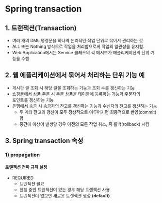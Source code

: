 Spring transaction
===================

## 1. 트랜잭션(Transaction)

* 여러 개의 DML 명령문을 하나의 논리적인 작업 단위로 묶어서 관리하는 것
* ALL 또는 Nothing 방식으로 작업을 처리함으로써 작업의 일관성을 유지함.
* Web Application에서는 Service 클래스의 각 메서드가 애플리케이션의 단위 기능을 수행

## 2. 웹 에플리케이션에서 묶어서 처리하는 단위 기능 예

* 게시판 글 조회 시 해당 글을 조회하는 기능과 조회 수를 갱신하는 기능
* 쇼핑몰에서 상품 주문 시 주문 상품을 테이블에 등록하는 기능과 주문자의  
  포인트를 갱신하는 기능
* 은행에서 송금 시 송금자의 잔고를 갱신하는 기능과 수신자의 잔고를 갱신하는 기능
    * 두 계좌 잔고의 갱신이 모두 정상적으로 이루어지면 최종적으로 반영(commit)함
    * 중간에 이상이 발생할 경우 이전의 모든 작업 취소, 즉 롤백(rollback) 시킴

## 3. Spring transaction 속성

### 1) propagation

#### 트랜잭션 전파 규칙 설정

* REQUIRED
    * 트랜잭션 필요
    * 진행 중인 트랜잭션이 있는 경우 해당 트랜잭션 사용
    * 트랜잭션이 없으면 새로운 트랜잭션 생성 **(default)**

